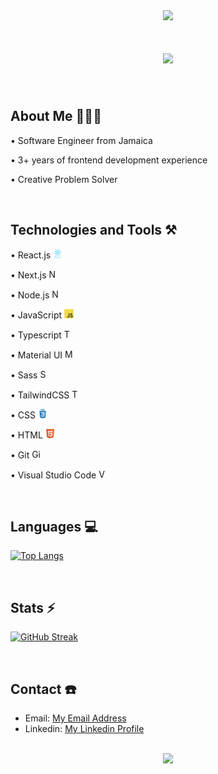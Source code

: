 <div id="header" align="center">
  <img src="https://media.giphy.com/media/M9gbBd9nbDrOTu1Mqx/giphy.gif" width="100"/>
  <h1 align="center">
    <img src="https://readme-typing-svg.herokuapp.com/?font=Poppins&size=35&center=true&vCenter=true&width=500&height=70&duration=3000&lines=Hello+there!+👋;+I'm+Khamisi+Lawrence!;" />
  </h1>
</div>

<br>

<div align="left">
<h2> About Me 👨🏾‍💻 </h1>
  <p> • Software Engineer from Jamaica </p>
  <p> • 3+ years of frontend development experience </p>
  <p> • Creative Problem Solver </p>
</div>

<br>

<div align="left">
  <h2> Technologies and Tools ⚒️ </h2>
  <p> • React.js <img src="https://github.com/devicons/devicon/blob/master/icons/react/react-original-wordmark.svg" title="React" alt="React" width="15" height="15"/> </p>
  <p> • Next.js <img src="https://cdn.jsdelivr.net/gh/devicons/devicon/icons/nextjs/nextjs-line.svg" title="Next JS" **alt="Next JS" width="15" height="15" /> </p>
  <p> • Node.js <img src="https://cdn.jsdelivr.net/gh/devicons/devicon/icons/nodejs/nodejs-original.svg" title="Node JS" **alt="Node JS" width="15" height="15" /> </p>
  <p> • JavaScript <img src="https://github.com/devicons/devicon/blob/master/icons/javascript/javascript-original.svg" title="JavaScript" alt="JavaScript" width="15" height="15"/> </p>
  <p> • Typescript <img src="https://cdn.jsdelivr.net/gh/devicons/devicon/icons/typescript/typescript-original.svg" title="Typescript" **alt="Typescript" width="15" height="15" /> </p>
  <p> • Material UI <img src="https://cdn.jsdelivr.net/gh/devicons/devicon/icons/materialui/materialui-original.svg" title="Material UI" **alt="Material UI" width="15" height="15" /> </p>
  <p> • Sass <img src="https://cdn.jsdelivr.net/gh/devicons/devicon/icons/sass/sass-original.svg" title="Sass" **alt="Sass" width="15" height="15" /> </p>
  <p> • TailwindCSS <img src="https://cdn.jsdelivr.net/gh/devicons/devicon/icons/tailwindcss/tailwindcss-plain.svg" title="TailwindCSS" **alt="TailwindCSS" width="15" height="15" /> </p>
  <p> • CSS <img src="https://github.com/devicons/devicon/blob/master/icons/css3/css3-plain-wordmark.svg"  title="CSS3" alt="CSS" width="15" height="15"/> </p>
  <p> • HTML <img src="https://github.com/devicons/devicon/blob/master/icons/html5/html5-original.svg" title="HTML5" alt="HTML" width="15" height="15"/> </p>
  <p> • Git <img src="https://cdn.jsdelivr.net/gh/devicons/devicon/icons/git/git-original.svg" title="Git" **alt="Git" width="15" height="15"/> </p>
  <p> • Visual Studio Code <img src="https://cdn.jsdelivr.net/gh/devicons/devicon/icons/vscode/vscode-original.svg" title="VS Code" **alt="VS Code" width="15" height="15" /> </p>
</div>

<br>

<div align="left">
<h2> Languages 💻 </h2>

[![Top Langs](https://github-readme-stats.vercel.app/api/top-langs/?username=khamisilawrence&layout=compact&theme=vision-friendly-dark)](https://github.com/khamisilawrence/github-readme-stats)

</div>

<br>

<div align="left">
<h2> Stats ⚡ </h2>
  
[![GitHub Streak](http://github-readme-streak-stats.herokuapp.com?user=khamisilawrence&theme=dark&background=000000)](https://git.io/streak-stats)

</div>

<br>

<div align="left">
<h2> Contact ☎️ </h2>
  <ul>
    <li> Email: <a href="mailto:khamisilawrencejm@gmail.com" noopener noreferrer>My Email Address</a> </li>
    <li> Linkedin: <a href="https://www.linkedin.com/in/khamisi-lawrence/" target="_blank" noopener noreferrer>My Linkedin Profile</a> </li>
  </ul>
</div>

<br>

<div align="center">
  <img src="https://media.giphy.com/media/WUlplcMpOCEmTGBtBW/giphy.gif" width="60">
</div>

<!---
khamisilawrence/khamisilawrence is a ✨ special ✨ repository because its `README.md` (this file) appears on your GitHub profile.
You can click the Preview link to take a look at your changes.
--->
